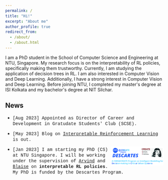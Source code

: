 ```yaml
---
permalink: /
title: "Hi!"
excerpt: "About me"
author_profile: true
redirect_from: 
  - /about/
  - /about.html
---
```


I am a PhD student in the School of Computer Science and Engineering at NTU, Singapore. My research focus is on the interpretability of RL policies, specifically making them trustworthy. Currently, I am studying the application of decision trees in RL. I am also interested in Computer Vision and Deep Learning. Additionally, I have a strong interest in Computer Vision and Deep Learning. Before joining NTU, I completed my master's degree at ISI Kolkata and my bachelor's degree at NIT Silchar. 

<!-- **Coming Soon!**: my first [blog](/posts/2023/05/blog-post-irl/) on Interpretability of RL policies.
{: .notice} -->


## News
* <span style="font-family: Courier New;">[Aug 2023] Appointed as Director of Career and Development in Gratudate Students' Club (SCSE).</span>

* <span style="font-family: Courier New;">[May 2023] Blog on [Interpretable Reinforcement Learning](/posts/2023/05/blog-post-irl/) is out.</span>

* <img src="/files/descartes_logo.jpg"  width="35%" alt="descartes logo" align="right"><span style="font-family: Courier New;">\[Jan 2023\] I am starting my PhD (CS) at NTU Singapore. I will be working under the supervision of [Arvind](https://personal.ntu.edu.sg/arvinde/) and [Blaise](https://perso.crans.org/genest/) on **interpretable RL policies**. My PhD is funded by the Descartes Program.</span>





